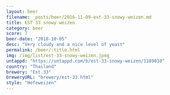 ```yaml
---
layout: beer
filename: _posts/beer/2016-11-09-est-33-snowy-weizen.md
title: EST 33 snowy weizen
category: beer
score: 7
beer-date: "2018-10-05"
desc: "Very cloudy and a nice level of yeast"
permalink: /beer/:title.html
img: /img/list/est-33-snowy-weizen.jpeg
untappd: "https://untappd.com/b/est-33-snowy-weizen/1189010"
country: "Thailand"
brewery: "Est.33"
breweryURL: "brewery/est-33.html"
style: "Hefeweizen"
---
```

